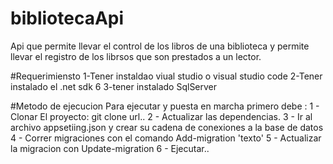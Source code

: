 # bibliotecaApi
Api que permite llevar el control de los libros de una biblioteca y permite llevar el registro de los librsos que son prestados a un lector.

#Requerimiensto
1-Tener instaldao viual studio o visual studio code
2-Tener instalado el .net sdk 6
3-tener instalado SqlServer

#Metodo de ejecucion
Para ejecutar y puesta en marcha primero debe :
1 - Clonar El proyecto: git clone url..
2 - Actualizar las dependencias.
3 - Ir al archivo appsetiing.json y crear su cadena de conexiones a la base de datos
4 - Correr migraciones con el comando Add-migration 'texto'
5 - Actualizar la migracion con Update-migration
6 - Ejecutar..
